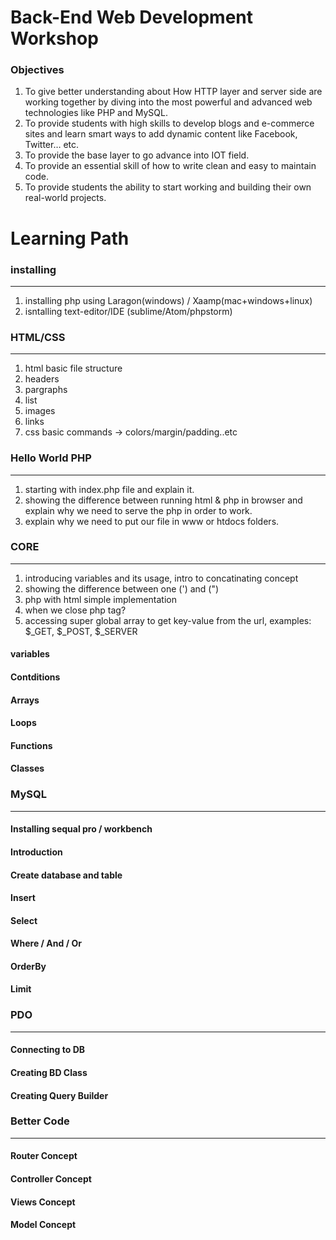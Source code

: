# Back-End Web Development Workshop

### Objectives

1. To give better understanding about How HTTP layer and server side are working together by diving into the most powerful and advanced web technologies like PHP and MySQL.
2. To provide students with high skills to develop blogs and e-commerce sites and learn smart ways to add dynamic content like Facebook, Twitter… etc.
3. To provide the base layer to go advance into IOT field.
4. To provide an essential skill of how to write clean and easy to maintain code.
5. To provide students the ability to start working and building their own real-world projects.

# Learning Path

### installing
---
1. installing php using Laragon(windows) / Xaamp(mac+windows+linux)
2. isntalling text-editor/IDE (sublime/Atom/phpstorm)

### HTML/CSS
---
1. html basic file structure
2. headers
3. pargraphs
4. list
5. images
6. links
7. css basic commands -> colors/margin/padding..etc

### Hello World PHP
---

1. starting with index.php file and explain it.
2. showing the difference between running html & php in browser and explain why we need to serve the php in order to work.
3. explain why we need to put our file in www or htdocs folders.

### CORE
---
1. introducing variables and its usage, intro to concatinating concept
2. showing the difference between one (') and (")
3. php with html simple implementation
4. when we close php tag?
5. accessing super global array to get key-value from the url, examples: $_GET, $_POST, $_SERVER

#### variables
#### Contditions
#### Arrays
#### Loops
#### Functions
#### Classes

### MySQL
---
#### Installing sequal pro / workbench
#### Introduction
#### Create database and table
#### Insert
#### Select
#### Where / And / Or
#### OrderBy
#### Limit

### PDO
---
#### Connecting to DB
#### Creating BD Class
#### Creating Query Builder

### Better Code
---
#### Router Concept
#### Controller Concept
#### Views Concept
#### Model Concept